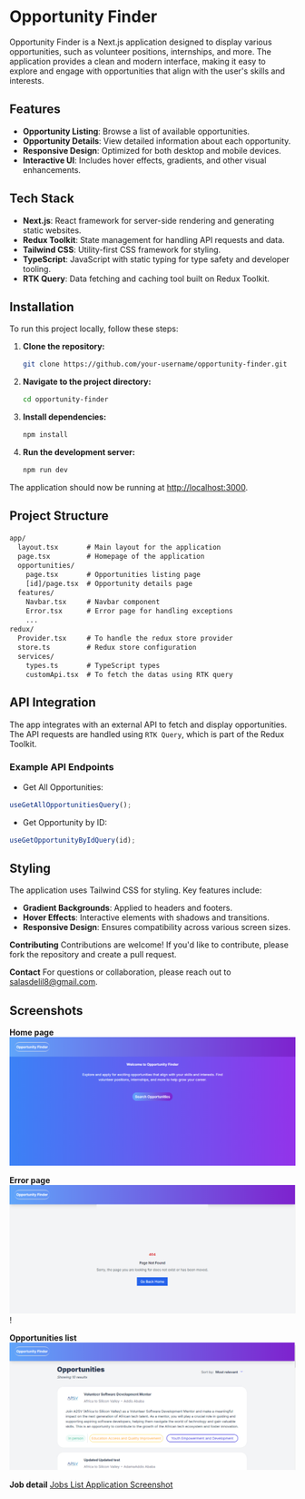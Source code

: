 # Opportunity Finder

Opportunity Finder is a Next.js application designed to display various opportunities, such as volunteer positions, internships, and more. The application provides a clean and modern interface, making it easy to explore and engage with opportunities that align with the user's skills and interests.

## Features

- **Opportunity Listing**: Browse a list of available opportunities.
- **Opportunity Details**: View detailed information about each opportunity.
- **Responsive Design**: Optimized for both desktop and mobile devices.
- **Interactive UI**: Includes hover effects, gradients, and other visual enhancements.

## Tech Stack

- **Next.js**: React framework for server-side rendering and generating static websites.
- **Redux Toolkit**: State management for handling API requests and data.
- **Tailwind CSS**: Utility-first CSS framework for styling.
- **TypeScript**: JavaScript with static typing for type safety and developer tooling.
- **RTK Query**: Data fetching and caching tool built on Redux Toolkit.

## Installation

To run this project locally, follow these steps:

1. **Clone the repository:**

   ```bash
   git clone https://github.com/your-username/opportunity-finder.git
    ```

2. **Navigate to the project directory:**
    ```bash
    cd opportunity-finder
    ```

3. **Install dependencies:**
    ```bash
    npm install
    ```

4. **Run the development server:**
    ```bash
    npm run dev
    ```

The application should now be running at [http://localhost:3000](http://localhost:3000).

## Project Structure

```plaintext
app/
  layout.tsx       # Main layout for the application
  page.tsx         # Homepage of the application
  opportunities/
    page.tsx       # Opportunities listing page
    [id]/page.tsx  # Opportunity details page
  features/
    Navbar.tsx     # Navbar component
    Error.tsx      # Error page for handling exceptions
    ...
redux/
  Provider.tsx     # To handle the redux store provider
  store.ts         # Redux store configuration
  services/
    types.ts       # TypeScript types
    customApi.tsx  # To fetch the datas using RTK query
```

## API Integration

The app integrates with an external API to fetch and display opportunities. The API requests are handled using `RTK Query`, which is part of the Redux Toolkit.

### Example API Endpoints
- Get All Opportunities:

```typescript
useGetAllOpportunitiesQuery();
```

- Get Opportunity by ID:

```typescript
useGetOpportunityByIdQuery(id);
```

## Styling
The application uses Tailwind CSS for styling. Key features include:

- **Gradient Backgrounds**: Applied to headers and footers.
- **Hover Effects**: Interactive elements with shadows and transitions.
- **Responsive Design**: Ensures compatibility across various screen sizes.

**Contributing**
Contributions are welcome! If you'd like to contribute, please fork the repository and create a pull request.

**Contact**
For questions or collaboration, please reach out to salasdelil8@gmail.com.

## Screenshots

**Home page**
![Jobs List Application Screenshot](public/screenshots/Screenshot01.png)

**Error page**
![Jobs List Application Screenshot](public/screenshots/Screenshot02.png)!

**Opportunities list**
![Jobs List Application Screenshot](public/screenshots/Screenshot03.png)

**Job detail**
[Jobs List Application Screenshot](public/screenshots/Screenshot04.png)



